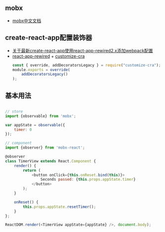## mobx
- [mobx中文文档](https://cn.mobx.js.org/)
## create-react-app配置装饰器
- [关于最新create-react-app使用react-app-rewired2.x添加webpack配置](https://www.cnblogs.com/zyl-Tara/p/10635033.html)
- [react-app-rewired](https://github.com/timarney/react-app-rewired/) + [customize-cra](https://github.com/arackaf/customize-cra)
    ```js
    const { override, addDecoratorsLegacy } = require("customize-cra");
    module.exports = override(
        addDecoratorsLegacy()
    );
    ```


## 基本用法
```js

// store
import {observable} from 'mobx';

var appState = observable({
    timer: 0
});

// component
import {observer} from 'mobx-react';

@observer
class TimerView extends React.Component {
    render() {
        return (
            <button onClick={this.onReset.bind(this)}>
                Seconds passed: {this.props.appState.timer}
            </button>
        );
    }

    onReset() {
        this.props.appState.resetTimer();
    }
};

ReactDOM.render(<TimerView appState={appState} />, document.body);

```